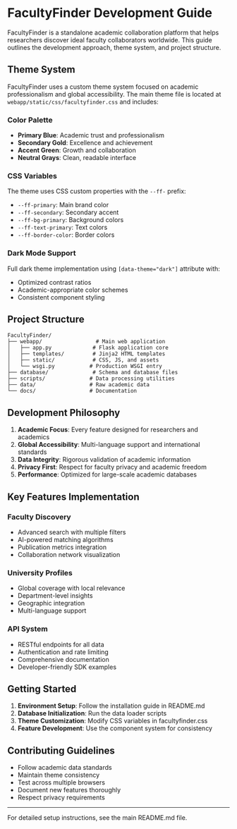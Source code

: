 # FacultyFinder Development Guide

FacultyFinder is a standalone academic collaboration platform that helps researchers discover ideal faculty collaborators worldwide. This guide outlines the development approach, theme system, and project structure.

## Theme System

FacultyFinder uses a custom theme system focused on academic professionalism and global accessibility. The main theme file is located at `webapp/static/css/facultyfinder.css` and includes:

### Color Palette
- **Primary Blue**: Academic trust and professionalism
- **Secondary Gold**: Excellence and achievement 
- **Accent Green**: Growth and collaboration
- **Neutral Grays**: Clean, readable interface

### CSS Variables
The theme uses CSS custom properties with the `--ff-` prefix:
- `--ff-primary`: Main brand color
- `--ff-secondary`: Secondary accent
- `--ff-bg-primary`: Background colors
- `--ff-text-primary`: Text colors
- `--ff-border-color`: Border colors

### Dark Mode Support
Full dark theme implementation using `[data-theme="dark"]` attribute with:
- Optimized contrast ratios
- Academic-appropriate color schemes
- Consistent component styling

## Project Structure

```
FacultyFinder/
├── webapp/                 # Main web application
│   ├── app.py             # Flask application core
│   ├── templates/         # Jinja2 HTML templates
│   ├── static/            # CSS, JS, and assets
│   └── wsgi.py           # Production WSGI entry
├── database/              # Schema and database files
├── scripts/              # Data processing utilities
├── data/                 # Raw academic data
└── docs/                 # Documentation
```

## Development Philosophy

1. **Academic Focus**: Every feature designed for researchers and academics
2. **Global Accessibility**: Multi-language support and international standards
3. **Data Integrity**: Rigorous validation of academic information
4. **Privacy First**: Respect for faculty privacy and academic freedom
5. **Performance**: Optimized for large-scale academic databases

## Key Features Implementation

### Faculty Discovery
- Advanced search with multiple filters
- AI-powered matching algorithms
- Publication metrics integration
- Collaboration network visualization

### University Profiles
- Global coverage with local relevance
- Department-level insights
- Geographic integration
- Multi-language support

### API System
- RESTful endpoints for all data
- Authentication and rate limiting
- Comprehensive documentation
- Developer-friendly SDK examples

## Getting Started

1. **Environment Setup**: Follow the installation guide in README.md
2. **Database Initialization**: Run the data loader scripts
3. **Theme Customization**: Modify CSS variables in facultyfinder.css
4. **Feature Development**: Use the component system for consistency

## Contributing Guidelines

- Follow academic data standards
- Maintain theme consistency
- Test across multiple browsers
- Document new features thoroughly
- Respect privacy requirements

---

For detailed setup instructions, see the main README.md file.